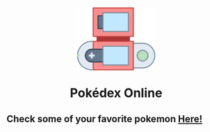 <h1 align=center>
<img width='180' src='./Github/img/pokedex.png'>

Pokédex Online
</h1>

## Check some of your favorite pokemon [Here!](https://pokedex-rust.vercel.app/)



